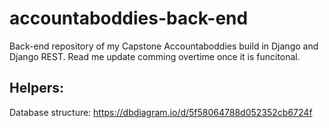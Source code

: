 # accountaboddies-back-end

Back-end repository of my Capstone Accountaboddies build in Django and Django REST.
Read me update comming overtime once it is funcitonal.

## Helpers:
Database structure: https://dbdiagram.io/d/5f58064788d052352cb6724f
